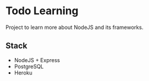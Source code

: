 # Todo Learning
Project to learn more about NodeJS and its frameworks.

## Stack
- NodeJS + Express
- PostgreSQL
- Heroku